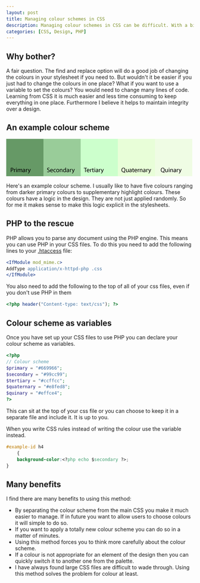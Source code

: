 ```yaml
--- 
layout: post
title: Managing colour schemes in CSS
description: Managing colour schemes in CSS can be difficult. With a bit of PHP you can take control of colour schemes in your stylesheets.
categories: [CSS, Design, PHP]
---
```

## Why bother?

A fair question. The find and replace option will do a good job of changing the colours in your stylesheet if you need to. But wouldn't it be easier if you just had to change the colours in one place? What if you want to use a variable to set the colours? You would need to change many lines of code. Learning from CSS it is much easier and less time consuming to keep everything in one place. Furthermore I believe it helps to maintain integrity over a design.

## An example colour scheme

![Example colour scheme][1] 

Here's an example colour scheme. I usually like to have five colours ranging from darker primary colours to supplementary highlight colours. These colours have a logic in the design. They are not just applied randomly. So for me it makes sense to make this logic explicit in the stylesheets. 

## PHP to the rescue

PHP allows you to parse any document using the PHP engine. This means you can use PHP in your CSS files. To do this you need to add the following lines to your [.htaccess][2] file: 

``` apache 
<IfModule mod_mime.c>
AddType application/x-httpd-php .css
</IfModule>
```

You also need to add the following to the top of all of your css files, even if you don't use PHP in them 

``` php 
<?php header("Content-type: text/css"); ?>
```

## Colour scheme as variables

Once you have set up your CSS files to use PHP you can declare your colour scheme as variables. 

``` php 
<?php
// Colour scheme
$primary = "#669966";
$secondary = "#99cc99";
$tertiary = "#ccffcc";
$quaternary = "#e8fed8";
$quinary = "#effce4";
?>
```

This can sit at the top of your css file or you can choose to keep it in a separate file and include it. It is up to you.

When you write CSS rules instead of writing the colour use the variable instead. 

``` css 
#example-id h4
    {
    background-color:<?php echo $secondary ?>;
}
```

## Many benefits

I find there are many benefits to using this method:

*   By separating the colour scheme from the main CSS you make it much easier to manage. If in future you want to allow users to choose colours it will simple to do so.
*   If you want to apply a totally new colour scheme you can do so in a matter of minutes.
*   Using this method forces you to think more carefully about the colour scheme.
*   If a colour is not appropriate for an element of the design then you can quickly switch it to another one from the palette.
*   I have always found large CSS files are difficult to wade through. Using this method solves the problem for colour at least.

 [1]: /images/articles/color_scheme.png "Example colour scheme"
 [2]: http://httpd.apache.org/docs/1.3/howto/htaccess.html
